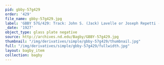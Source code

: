 ```yaml
---
pid: gbby-57g429
order: '429'
file_name: gbby-57g429.jpg
label: 'GBBY 57G/429: Track: John S. (Jack) Lavelle or Joseph Repetti - 1927'
_date: '1927'
object_type: glass plate negative
source: http://archives.nd.edu/Bagby/GBBY-57g429.jpg
thumbnail: "/img/derivatives/simple/gbby-57g429/thumbnail.jpg"
full: "/img/derivatives/simple/gbby-57g429/fullwidth.jpg"
layout: bagby_item
collection: bagby
---
```

